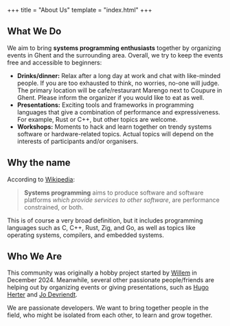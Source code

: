 +++
title = "About Us"
template = "index.html"
+++
 
## What We Do

We aim to bring **systems programming enthusiasts** together by organizing events in Ghent and the surrounding area. Overall, we try to keep the events free and accessible to beginners:

- **Drinks/dinner:** Relax after a long day at work and chat with like-minded people. If you are too exhausted to think, no worries, no-one will judge. The primary location will be cafe/restaurant Marengo next to Coupure in Ghent. Please inform the organizer if you would like to eat as well.
- **Presentations:** Exciting tools and frameworks in programming languages that give a combination of performance and expressiveness. For example, Rust or C++, but other topics are welcome.
- **Workshops:** Moments to hack and learn together on trendy systems software or hardware-related topics. Actual topics will depend on the interests of participants and/or organisers.

## Why the name

According to [Wikipedia](https://en.wikipedia.org/wiki/Systems_programming):

> **Systems programming** aims to produce software and software platforms _which provide services to other software_, are performance constrained, or both.

This is of course a very broad definition, but it includes programming languages such as C, C++, Rust, Zig, and Go, as well as topics like operating systems, compilers, and embedded systems.

## Who We Are

This community was originally a hobby project started by [Willem](https://wvhulle.github.io) in December 2024. Meanwhile, several other passionate people/friends are helping out by organizing events or giving presentations, such as [Hugo Herter](https://github.com/hoh) and [Jo Devriendt](https://jodevriendt.com/contact/).

We are passionate developers. We want to bring together people in the field, who might be isolated from each other, to learn and grow together.
